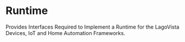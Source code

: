 # Runtime
Provides Interfaces Required to Implement a Runtime for the LagoVista Devices, IoT and Home Automation Frameworks.
